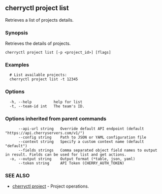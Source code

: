 ## cherryctl project list

Retrieves a list of projects details.

### Synopsis

Retrieves the details of projects.

```
cherryctl project list [-p <project_id>] [flags]
```

### Examples

```
  # List available projects:
  cherryctl project list -t 12345
```

### Options

```
  -h, --help          help for list
  -t, --team-id int   The team's ID.
```

### Options inherited from parent commands

```
      --api-url string   Override default API endpoint (default "https://api.cherryservers.com/v1/")
      --config string    Path to JSON or YAML configuration file
      --context string   Specify a custom context name (default "default")
      --fields strings   Comma separated object field names to output in result. Fields can be used for list and get actions.
  -o, --output string    Output format (*table, json, yaml)
      --token string     API Token (CHERRY_AUTH_TOKEN)
```

### SEE ALSO

* [cherryctl project](cherryctl_project.md)	 - Project operations.

